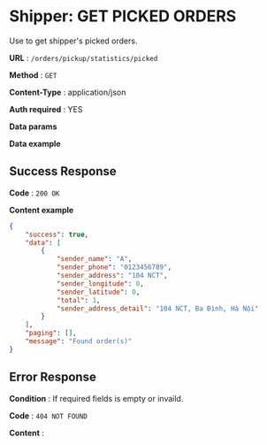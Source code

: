 # Shipper: GET PICKED ORDERS

Use to get shipper's picked orders.

**URL** : `/orders/pickup/statistics/picked`

**Method** : `GET`

**Content-Type** : application/json

**Auth required** : YES

**Data params**

**Data example**

## Success Response

**Code** : `200 OK`

**Content example**

```json
{
    "success": true,
    "data": [
        {
            "sender_name": "A",
            "sender_phone": "0123456789",
            "sender_address": "104 NCT",
            "sender_longitude": 0,
            "sender_latitude": 0,
            "total": 1,
            "sender_address_detail": "104 NCT, Ba Đình, Hà Nội"
        }
    ],
    "paging": [],
    "message": "Found order(s)"
}
```

## Error Response

**Condition** : If required fields is empty or invaild.

**Code** : `404 NOT FOUND`

**Content** :

```json

```